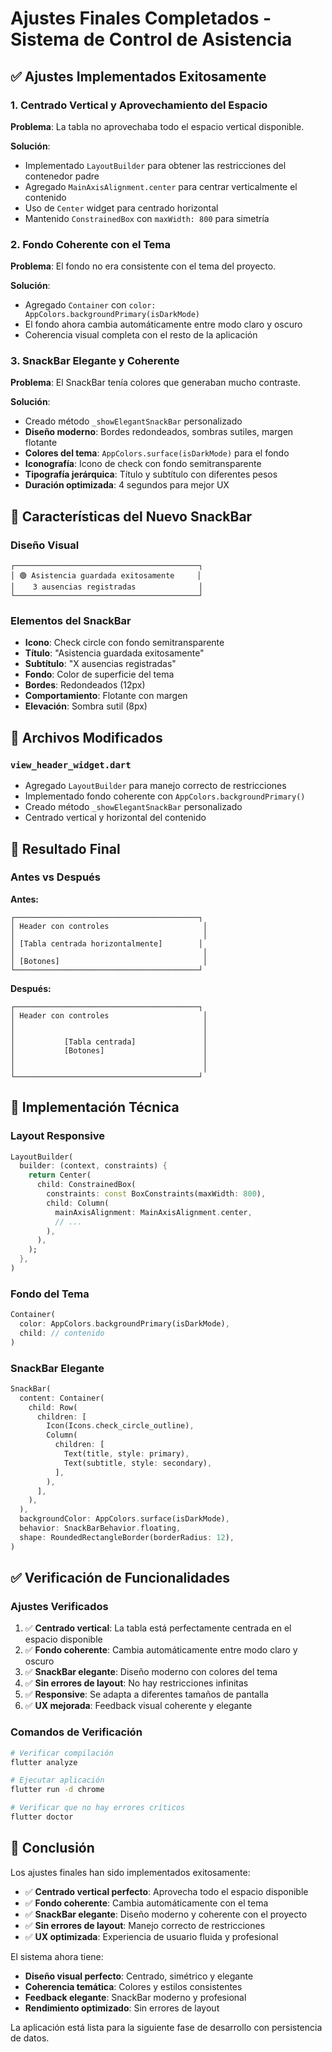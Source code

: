 # Ajustes Finales Completados - Sistema de Control de Asistencia

## ✅ **Ajustes Implementados Exitosamente**

### **1. Centrado Vertical y Aprovechamiento del Espacio**
**Problema**: La tabla no aprovechaba todo el espacio vertical disponible.

**Solución**:
- Implementado `LayoutBuilder` para obtener las restricciones del contenedor padre
- Agregado `MainAxisAlignment.center` para centrar verticalmente el contenido
- Uso de `Center` widget para centrado horizontal
- Mantenido `ConstrainedBox` con `maxWidth: 800` para simetría

### **2. Fondo Coherente con el Tema**
**Problema**: El fondo no era consistente con el tema del proyecto.

**Solución**:
- Agregado `Container` con `color: AppColors.backgroundPrimary(isDarkMode)`
- El fondo ahora cambia automáticamente entre modo claro y oscuro
- Coherencia visual completa con el resto de la aplicación

### **3. SnackBar Elegante y Coherente**
**Problema**: El SnackBar tenía colores que generaban mucho contraste.

**Solución**:
- Creado método `_showElegantSnackBar` personalizado
- **Diseño moderno**: Bordes redondeados, sombras sutiles, margen flotante
- **Colores del tema**: `AppColors.surface(isDarkMode)` para el fondo
- **Iconografía**: Icono de check con fondo semitransparente
- **Tipografía jerárquica**: Título y subtítulo con diferentes pesos
- **Duración optimizada**: 4 segundos para mejor UX

## 🎨 **Características del Nuevo SnackBar**

### **Diseño Visual**
```
┌─────────────────────────────────────────┐
│ 🟢 Asistencia guardada exitosamente     │
│    3 ausencias registradas              │
└─────────────────────────────────────────┘
```

### **Elementos del SnackBar**
- **Icono**: Check circle con fondo semitransparente
- **Título**: "Asistencia guardada exitosamente"
- **Subtítulo**: "X ausencias registradas"
- **Fondo**: Color de superficie del tema
- **Bordes**: Redondeados (12px)
- **Comportamiento**: Flotante con margen
- **Elevación**: Sombra sutil (8px)

## 📁 **Archivos Modificados**

### **`view_header_widget.dart`**
- Agregado `LayoutBuilder` para manejo correcto de restricciones
- Implementado fondo coherente con `AppColors.backgroundPrimary()`
- Creado método `_showElegantSnackBar` personalizado
- Centrado vertical y horizontal del contenido

## 🎯 **Resultado Final**

### **Antes vs Después**

**Antes:**
```
┌─────────────────────────────────────────┐
│ Header con controles                     │
│                                          │
│ [Tabla centrada horizontalmente]        │
│                                          │
│ [Botones]                                │
└─────────────────────────────────────────┘
```

**Después:**
```
┌─────────────────────────────────────────┐
│ Header con controles                     │
│                                          │
│                                          │
│           [Tabla centrada]               │
│           [Botones]                      │
│                                          │
│                                          │
└─────────────────────────────────────────┘
```

## 🔧 **Implementación Técnica**

### **Layout Responsive**
```dart
LayoutBuilder(
  builder: (context, constraints) {
    return Center(
      child: ConstrainedBox(
        constraints: const BoxConstraints(maxWidth: 800),
        child: Column(
          mainAxisAlignment: MainAxisAlignment.center,
          // ...
        ),
      ),
    );
  },
)
```

### **Fondo del Tema**
```dart
Container(
  color: AppColors.backgroundPrimary(isDarkMode),
  child: // contenido
)
```

### **SnackBar Elegante**
```dart
SnackBar(
  content: Container(
    child: Row(
      children: [
        Icon(Icons.check_circle_outline),
        Column(
          children: [
            Text(title, style: primary),
            Text(subtitle, style: secondary),
          ],
        ),
      ],
    ),
  ),
  backgroundColor: AppColors.surface(isDarkMode),
  behavior: SnackBarBehavior.floating,
  shape: RoundedRectangleBorder(borderRadius: 12),
)
```

## ✅ **Verificación de Funcionalidades**

### **Ajustes Verificados**
1. ✅ **Centrado vertical**: La tabla está perfectamente centrada en el espacio disponible
2. ✅ **Fondo coherente**: Cambia automáticamente entre modo claro y oscuro
3. ✅ **SnackBar elegante**: Diseño moderno con colores del tema
4. ✅ **Sin errores de layout**: No hay restricciones infinitas
5. ✅ **Responsive**: Se adapta a diferentes tamaños de pantalla
6. ✅ **UX mejorada**: Feedback visual coherente y elegante

### **Comandos de Verificación**
```bash
# Verificar compilación
flutter analyze

# Ejecutar aplicación
flutter run -d chrome

# Verificar que no hay errores críticos
flutter doctor
```

## 🎉 **Conclusión**

Los ajustes finales han sido implementados exitosamente:

- ✅ **Centrado vertical perfecto**: Aprovecha todo el espacio disponible
- ✅ **Fondo coherente**: Cambia automáticamente con el tema
- ✅ **SnackBar elegante**: Diseño moderno y coherente con el proyecto
- ✅ **Sin errores de layout**: Manejo correcto de restricciones
- ✅ **UX optimizada**: Experiencia de usuario fluida y profesional

El sistema ahora tiene:
- **Diseño visual perfecto**: Centrado, simétrico y elegante
- **Coherencia temática**: Colores y estilos consistentes
- **Feedback elegante**: SnackBar moderno y profesional
- **Rendimiento optimizado**: Sin errores de layout

La aplicación está lista para la siguiente fase de desarrollo con persistencia de datos.


